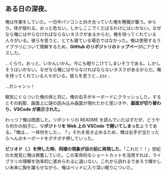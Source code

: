 ## ある日の深夜、
俺は作業をしていた。一日中パソコンと向き合っていた俺を睡魔が襲う。ゆらり。体が揺れる。おっと危ない。しかしここでくたばるわけにはいかない。なぜなら俺にはやらなければならないタスクがあるからだ。俺を待ってくれている人々がいる。彼らを思うと、とても寝ている場合ではなかった。俺は使用するライブラリについて理解するため、**GitHub のリポジトリのトップページ**にアクセスした。

...ぐらり。おっと、いかんいかん。今にも眠りこけてしまいそうである。しかしそうはいかない。なぜなら俺にはやらなければならないタスクがあるからだ。俺を待ってくれている人々がいる。彼らを思うと...zzz...

...ガシャンッ！

眠気にぐらついた俺の体と共に、俺の右手がキーボードにクラッシュした。するとその刹那、画面上に謎の読み込み画面が現れたかと思いきや、**画面が切り替わり、VSCode が表示された。**

わっつ？俺は困惑した。リポジトリの README を読んでいたはずだが、どうやら何かの拍子に、**リポジトリを Web 上の VSCode で開いてしまった**ようである。「俺は、、一体何をした、、？」それを突き止めるため、俺は右手が当たったらへんのキーボードをポチポチ押していった。

**ピリオド（.）を押した時、同様の現象が目の前に再現した**。「これだ！！」世紀の大発見に俺は興奮していた。この革命的なショートカットを活用すれば、ライブラリの理解を効率的に進められるに違いない。これから訪れるであろう輝かしい未来に胸を躍らせながら、俺はベッドに入り深い眠りについた。
